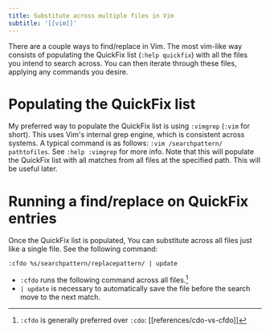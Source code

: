 ```yaml
---
title: Substitute across multiple files in Vim
subtitle: '[[vim]]'
---
```


There are a couple ways to find/replace in Vim. The most vim-like way
consists of populating the QuickFix list (`:help quickfix`) with all the
files you intend to search across. You can then iterate through these
files, applying any commands you desire.

# Populating the QuickFix list

My preferred way to populate the QuickFix list is using `:vimgrep`
(`:vim` for short). This uses Vim's internal grep engine, which is
consistent across systems. A typical command is as follows: `:vim
/searchpattern/ pathtofiles`. See `:help :vimgrep` for more info. Note
that this will populate the QuickFix list with all matches from all
files at the specified path. This will be useful later.

# Running a find/replace on QuickFix entries

Once the QuickFix list is populated, You can substitute across all files
just like a single file. See the following command:

```vim
:cfdo %s/searchpattern/replacepattern/ | update
```

- `:cfdo` runs the following command across all files.[^1]
- `| update` is necessary to automatically save the file before the
  search move to the next match.

[^1]: `:cfdo` is generally preferred over `:cdo`:
  [[references/cdo-vs-cfdo]]
